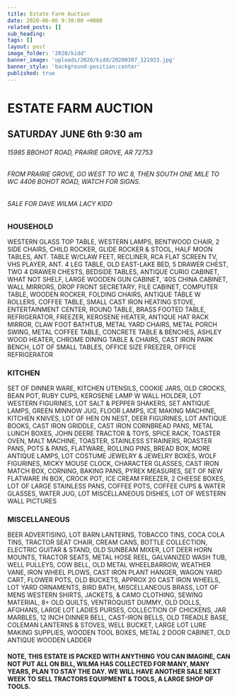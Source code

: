 ```yaml
---
title: Estate Farm Auction
date: 2020-06-06 9:30:00 +0000
related_posts: []
sub_heading:  
tags: []
layout: post
image_folder: '2020/kidd'
banner_image: 'uploads/2020/kidd/20200307_121923.jpg'
banner_style: 'background-position:center'
published: true
---
```

# ESTATE FARM AUCTION
## SATURDAY JUNE 6th 9:30 am

###### 15985 BBOHOT ROAD, PRAIRIE GROVE, AR 72753
###### FROM PRAIRIE GROVE, GO WEST TO WC 8, THEN SOUTH ONE MILE TO WC 4406 BOHOT ROAD, WATCH FOR SIGNS.
###### SALE FOR DAVE WILMA LACY KIDD

<!--break-->
### HOUSEHOLD
WESTERN GLASS TOP TABLE, WESTERN LAMPS, BENTWOOD CHAIR, 2 SIDE CHAIRS, CHILD ROCKER, GLIDE ROCKER & STOOL, HALF MOON TABLES, ANT. TABLE W/CLAW FEET, RECLINER, RCA FLAT SCREEN TV, VHS PLAYER, ANT. 4 LEG TABLE, OLD EAST-LAKE BED, 5 DRAWER CHEST, TWO 4 DRAWER CHESTS, BEDSIDE TABLES, ANTIQUE CURIO CABINET, WHAT NOT SHELF, LARGE WOODEN GUN CABINET, ‘40S CHINA CABINET, WALL MIRRORS, DROP FRONT SECRETARY, FILE CABINET, COMPUTER TABLE, WOODEN ROCKER, FOLDING CHAIRS, ANTIQUE TABLE W ROLLERS, COFFEE TABLE, SMALL CAST IRON HEATING STOVE, ENTERTAINMENT CENTER, ROUND TABLE, BRASS FOOTED TABLE, REFRIGERATOR, FREEZER, KEROSENE HEATER, ANTIQUE HAT RACK MIRROR, CLAW FOOT BATHTUB, METAL YARD CHAIRS, METAL PORCH SWING, METAL COFFEE TABLE, CONCRETE TABLE & BENCHES, ASHLEY WOOD HEATER, CHROME DINING TABLE & CHAIRS, CAST IRON PARK BENCH, LOT OF SMALL TABLES, OFFICE SIZE FREEZER, OFFICE REFRIGERATOR

### KITCHEN 
SET OF DINNER WARE, KITCHEN UTENSILS, COOKIE JARS, OLD CROCKS, BEAN POT, RUBY CUPS, KEROSENE LAMP W WALL HOLDER, LOT WESTERN FIGURINES, LOT SALT & PEPPER SHAKERS, SET ANTIQUE LAMPS, GREEN MINNOW JUG, FLOOR LAMPS, ICE MAKING MACHINE, KITCHEN KNIVES, LOT OF HEN ON NEST, DEER FIGURINES, LOT ANTIQUE BOOKS, CAST IRON GRIDDLE, CAST IRON CORNBREAD PANS, METAL LUNCH BOXES, JOHN DEERE TRACTOR & TOYS, SPICE RACK, TOASTER OVEN, MALT MACHINE, TOASTER, STAINLESS STRAINERS, ROASTER PANS, POTS & PANS, FLATWARE, ROLLING PINS, BREAD BOX, MORE ANTIQUE LAMPS, LOT COSTUME JEWELRY & JEWELRY BOXES, WOLF FIGURINES, MICKY MOUSE CLOCK, CHARACTER GLASSES, CAST IRON MATCH BOX, CORNING, BAKING PANS, PYREX MEASURES, SET OF NEW FLATWARE IN BOX, CROCK POT, ICE CREAM FREEZER, 2 CHEESE BOXES, LOT OF LARGE STAINLESS PANS, COFFEE POTS, COFFEE CUPS & WATER GLASSES, WATER JUG, LOT MISCELLANEOUS DISHES, LOT OF WESTERN WALL PICTURES   

### MISCELLANEOUS
BEER ADVERTISING, LOT BARN LANTERNS, TOBACCO TINS, COCA COLA TINS, TRACTOR SEAT CHAIR, CREAM CANS, BOTTLE COLLECTION, ELECTRIC GUITAR & STAND, OLD SUNBEAM MIXER, LOT DEER HORN MOUNTS, TRACTOR SEATS, METAL HOSE REEL, GALVANIZED WASH TUB, WELL PULLEYS, COW BELL, OLD METAL WHEELBARROW, WEATHER VANE, IRON WHEEL PLOWS, CAST IRON PLANT HANGER, WAGON YARD CART, FLOWER POTS, OLD BUCKETS, APPROX 20 CAST IRON WHEELS, LOT YARD ORNAMENTS, BIRD BATH, MISCELLANEOUS BRASS, LOT OF MENS WESTERN SHIRTS, JACKETS, & CAMO CLOTHING, SEWING MATERIAL, 8+ OLD QUILTS, VENTROQUIST DUMMY, OLD DOLLS, AFGHANS, LARGE LOT LADIES PURSES, COLLECTION OF CHICKENS, JAR MARBLES, 12 INCH DINNER BELL, CAST-IRON BELLS, OLD TREADLE BASE, COLEMAN LANTERNS & STOVES, WELL BUCKET, LARGE LOT LURE MAKING SUPPLIES, WOODEN TOOL BOXES, METAL 2 DOOR CABINET, OLD ANTIQUE WOODEN LADDER  

#### NOTE, THIS ESTATE IS PACKED WITH ANYTHING YOU CAN IMAGINE, CAN NOT PUT ALL ON BILL, WILMA HAS COLLECTED FOR MANY, MANY YEARS, PLAN TO STAY THE DAY. WE WILL HAVE ANOTHER SALE NEXT WEEK TO SELL TRACTORS EQUIPMENT & TOOLS, A LARGE SHOP OF TOOLS. 


